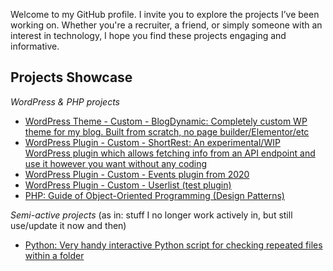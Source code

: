 Welcome to my GitHub profile. I invite you to explore the projects I’ve been working on. Whether you're a recruiter, a friend, or simply someone with an interest in technology, I hope you find these projects engaging and informative.

## Projects Showcase

_WordPress & PHP projects_

- [WordPress Theme - Custom - BlogDynamic: Completely custom WP theme for my blog. Built from scratch, no page builder/Elementor/etc](https://github.com/estevaojneto/blogdynamic)
- [WordPress Plugin - Custom - ShortRest: An experimental/WIP WordPress plugin which allows fetching info from an API endpoint and use it however you want without any coding](https://github.com/estevaojneto/wp-shortrest)
- [WordPress Plugin - Custom - Events plugin from 2020](https://github.com/estevaojneto/wordpress_calendar)
- [WordPress Plugin - Custom - Userlist (test plugin)](https://github.com/estevaojneto/userlist-plugin)
- [PHP: Guide of Object-Oriented Programming (Design Patterns)](https://github.com/estevaojneto/PHP-BatRatCat)

_Semi-active projects_
(as in: stuff I no longer work actively in, but still use/update it now and then)
- [Python: Very handy interactive Python script for checking repeated files within a folder](https://github.com/estevaojneto/DuplicateFileCheck)
